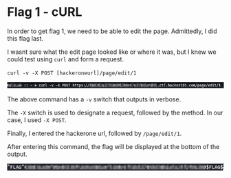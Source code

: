 # Flag 1 - cURL

In order to get flag 1, we need to be able to edit the page. Admittedly, I did this flag last. 

I wasnt sure what the edit page looked like or where it was, but I knew we could test using ``curl`` and form a request. 

``curl -v -X POST [hackeroneurl]/page/edit/1``

![Alt Text](https://github.com/gray-area/HackerOne/blob/main/media/curl.png)

The above command has a ``-v`` switch that outputs in verbose. 

The ``-X`` switch is used to designate a request, followed by the method. In our case, I used ``-X POST``.

Finally, I entered the hackerone url, followed by ``/page/edit/1``.

After entering this command, the flag will be displayed at the bottom of the output. 

![Alt Text](https://github.com/gray-area/HackerOne/blob/main/media/flag1.png)
